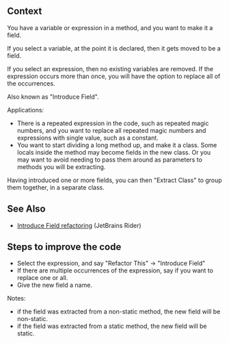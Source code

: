 
## Context

You have a variable or expression in a method, and you want to make it a field.

If you select a variable, at the point it is declared, then it gets moved to be a field.

If you select an expression, then no existing variables are removed. If the expression occurs more than once, you will have the option to replace all of the occurrences.

Also known as "Introduce Field".

Applications:

* There is a repeated expression in the code, such as repeated magic numbers, and you want to replace all repeated magic numbers and expressions with single value, such as a constant.
* You want to start dividing a long method up, and make it a class. Some locals inside the method may become fields in the new class. Or you may want to avoid needing to pass them around as parameters to methods you will be extracting.

Having introduced one or more fields, you can then "Extract Class" to group them together, in a separate class.

## See Also

* [Introduce Field refactoring](https://www.jetbrains.com/help/rider/Refactorings__Introduce_Field.html) (JetBrains Rider)

## Steps to improve the code

* Select the expression, and say "Refactor This" -> "Introduce Field"
* If there are multiple occurrences of the expression, say if you want to replace one or all.
* Give the new field a name.

Notes:

* if the field was extracted from a non-static method, the new field will be non-static.
* if the field was extracted from a static method, the new field will be static.
